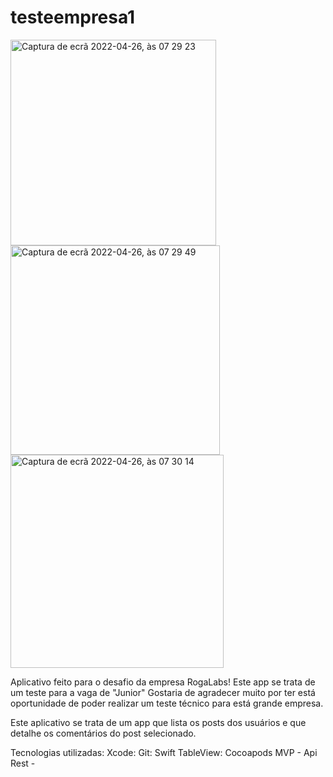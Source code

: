 # testeempresa1
<img width="329" alt="Captura de ecrã 2022-04-26, às 07 29 23" src="https://user-images.githubusercontent.com/86196288/165228393-917b455f-272e-443c-901a-b266f7384ef5.png">
<img width="335" alt="Captura de ecrã 2022-04-26, às 07 29 49" src="https://user-images.githubusercontent.com/86196288/165228401-4ec938de-63ce-4f71-991c-f94019217a05.png">
<img width="341" alt="Captura de ecrã 2022-04-26, às 07 30 14" src="https://user-images.githubusercontent.com/86196288/165228405-99961e03-1038-43d7-b1cf-7598474b66d0.png">

Aplicativo feito para o desafio da empresa  RogaLabs! Este app se trata de um teste para a vaga de "Junior"
Gostaria de agradecer muito por ter está oportunidade de poder realizar um teste técnico para está grande empresa.

Este aplicativo se trata de  um app que lista os posts dos usuários e que detalhe os comentários do post selecionado.

Tecnologias utilizadas: 
Xcode:
Git: 
Swift 
TableView:
Cocoapods 
MVP - 
Api Rest - 
